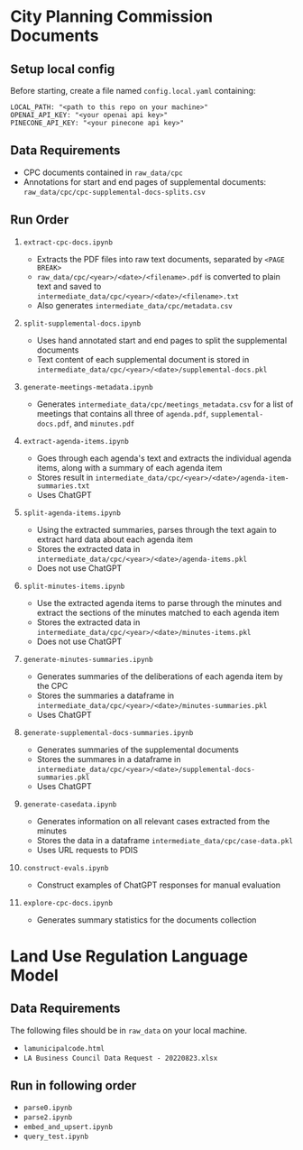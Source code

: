 # City Planning Commission Documents

## Setup local config

Before starting, create a file named `config.local.yaml` containing:

```
LOCAL_PATH: "<path to this repo on your machine>"
OPENAI_API_KEY: "<your openai api key>"
PINECONE_API_KEY: "<your pinecone api key>"
```

## Data Requirements

- CPC documents contained in `raw_data/cpc`
- Annotations for start and end pages of supplemental documents: `raw_data/cpc/cpc-supplemental-docs-splits.csv`

## Run Order

1. `extract-cpc-docs.ipynb`
    - Extracts the PDF files into raw text documents, separated by `<PAGE BREAK>`
    - `raw_data/cpc/<year>/<date>/<filename>.pdf` is converted to plain text and saved to `intermediate_data/cpc/<year>/<date>/<filename>.txt`
    - Also generates `intermediate_data/cpc/metadata.csv`

2. `split-supplemental-docs.ipynb`
    - Uses hand annotated start and end pages to split the supplemental documents
    - Text content of each supplemental document is stored in `intermediate_data/cpc/<year>/<date>/supplemental-docs.pkl`

3. `generate-meetings-metadata.ipynb`
    - Generates `intermediate_data/cpc/meetings_metadata.csv` for a list of meetings that contains all three of `agenda.pdf`, `supplemental-docs.pdf`, and `minutes.pdf`
  
4. `extract-agenda-items.ipynb`
    - Goes through each agenda's text and extracts the individual agenda items, along with a summary of each agenda item
    - Stores result in `intermediate_data/cpc/<year>/<date>/agenda-item-summaries.txt`
    - Uses ChatGPT

5. `split-agenda-items.ipynb`
    - Using the extracted summaries, parses through the text again to extract hard data about each agenda item
    - Stores the extracted data in `intermediate_data/cpc/<year>/<date>/agenda-items.pkl`
    - Does not use ChatGPT

6. `split-minutes-items.ipynb`
    - Use the extracted agenda items to parse through the minutes and extract the sections of the minutes matched to each agenda item
    - Stores the extracted data in `intermediate_data/cpc/<year>/<date>/minutes-items.pkl`
    - Does not use ChatGPT

7. `generate-minutes-summaries.ipynb`
    - Generates summaries of the deliberations of each agenda item by the CPC
    - Stores the summaries a dataframe in `intermediate_data/cpc/<year>/<date>/minutes-summaries.pkl`
    - Uses ChatGPT

8. `generate-supplemental-docs-summaries.ipynb`
    - Generates summaries of the supplemental documents
    - Stores the summares in a dataframe in `intermediate_data/cpc/<year>/<date>/supplemental-docs-summaries.pkl`
    - Uses ChatGPT

9. `generate-casedata.ipynb`
    - Generates information on all relevant cases extracted from the minutes
    - Stores the data in a dataframe `intermediate_data/cpc/case-data.pkl`
    - Uses URL requests to PDIS

10. `construct-evals.ipynb`
    - Construct examples of ChatGPT responses for manual evaluation
    
11. `explore-cpc-docs.ipynb`
    - Generates summary statistics for the documents collection 

# Land Use Regulation Language Model

## Data Requirements

The following files should be in `raw_data` on your local machine.

- `lamunicipalcode.html`
- `LA Business Council Data Request - 20220823.xlsx`

## Run in following order
- `parse0.ipynb`
- `parse2.ipynb`
- `embed_and_upsert.ipynb`
- `query_test.ipynb`

